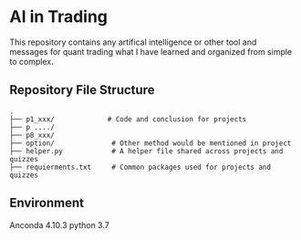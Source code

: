 # AI in Trading
This repository contains any artifical intelligence or other tool and messages for quant trading what I have learned and organized from simple to complex.
## Repository File Structure
    .
    ├── p1_xxx/             # Code and conclusion for projects
    ├── p ..../
    ├── p8_xxx/
    ├── option/              # Other method would be mentioned in project
    ├── helper.py            # A helper file shared across projects and quizzes
    ├── requierments.txt     # Common packages used for projects and quizzes
## Environment
Anconda 4.10.3
python 3.7
